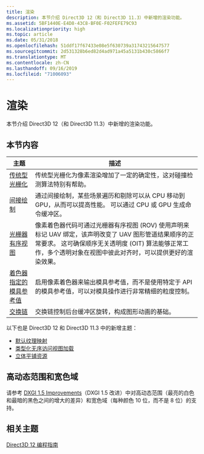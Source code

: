 ```yaml
---
title: 渲染
description: 本节介绍 Direct3D 12（和 Direct3D 11.3）中新增的渲染功能。
ms.assetid: 5BF1440E-E4D8-43C8-BF0E-F02FEFE79C93
ms.localizationpriority: high
ms.topic: article
ms.date: 05/31/2018
ms.openlocfilehash: 51ddf17f67433e08e5f630739a31743215647577
ms.sourcegitcommit: 2d531328b6ed82d4ad971a45a5131b430c5866f7
ms.translationtype: MT
ms.contentlocale: zh-CN
ms.lasthandoff: 09/16/2019
ms.locfileid: "71006093"
---
```

# <a name="rendering"></a>渲染

本节介绍 Direct3D 12（和 Direct3D 11.3）中新增的渲染功能。

## <a name="in-this-section"></a>本节内容



| 主题                                                                                               | 描述                                                                                                                                                                                                                                                                                                                                                                                  |
|-----------------------------------------------------------------------------------------------------|----------------------------------------------------------------------------------------------------------------------------------------------------------------------------------------------------------------------------------------------------------------------------------------------------------------------------------------------------------------------------------------------|
| [传统型光栅化](conservative-rasterization.md)<br/>                             | 传统型光栅化为像素渲染增加了一定的确定性，这对碰撞检测算法特别有帮助。<br/>                                                                                                                                                                                                                                              |
| [间接绘制](indirect-drawing.md)<br/>                                                 | 通过间接绘制，某些场景遍历和剔除可以从 CPU 移动到 GPU，从而可以提高性能。 可以通过 CPU 或 GPU 生成命令缓冲区。<br/>                                                                                                                                                                                              |
| [光栅器有序视图](rasterizer-order-views.md)<br/>                                   | 像素着色器代码可通过光栅器有序视图 (ROV) 使用声明来标记 UAV 绑定，该声明改变了 UAV 图形管道结果顺序的正常要求。 这可确保顺序无关透明度 (OIT) 算法能够正常工作，多个透明对象在视图中彼此对齐时，可以提供更好的渲染效果。 <br/> |
| [着色器指定的模具参考值](shader-specified-stencil-reference-value.md)<br/> | 启用像素着色器来输出模具参考值，而不是使用特定于 API 的模具参考值，可以对模具操作进行非常精细的粒度控制。<br/>                                                                                                                                                                                                              |
| [交换链](swap-chains.md)<br/>                                                           | 交换链控制后台缓冲区旋转，构成图形动画的基础。<br/>                                                                                                                                                                                                                                                                                            |



 

以下也是 Direct3D 12 和 Direct3D 11.3 中的新增主题：

-   [默认纹理映射](default-texture-mapping.md)
-   [类型化无序访问视图加载](typed-unordered-access-view-loads.md)
-   [立体平铺资源](volume-tiled-resources.md)

## <a name="high-dynamic-range-and-wide-color-gamut"></a>高动态范围和宽色域

请参考 [DXGI 1.5 Improvements](https://docs.microsoft.com/windows/desktop/direct3ddxgi/dxgi-1-5-improvements)（DXGI 1.5 改进）中对高动态范围（最亮的白色和最暗的黑色之间的增大的差异）和宽色域（每种颜色 10 位，而不是 8 位）的支持。

## <a name="related-topics"></a>相关主题

<dl> <dt>

[Direct3D 12 编程指南](directx-12-programming-guide.md)
</dt> </dl>

 

 





